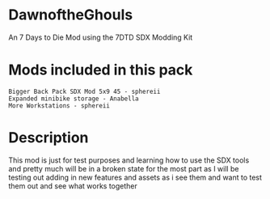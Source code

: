 # DawnoftheGhouls
An 7 Days to Die Mod using the 7DTD SDX Modding Kit


# Mods included in this pack

    Bigger Back Pack SDX Mod 5x9 45 - sphereii
    Expanded minibike storage - Anabella
    More Workstations - sphereii

# Description

This mod is just for test purposes and learning how to use the SDX tools and 
pretty much will be in a broken state for the most part as I will be testing 
out adding in new features and assets as i see them and want to test them out 
and see what works together
